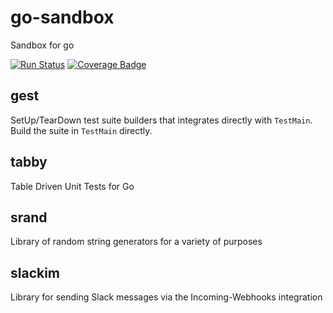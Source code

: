 # go-sandbox
Sandbox for go

[![Run Status](https://api.shippable.com/projects/5909ce71cd25170600387238/badge?branch=master)](https://app.shippable.com/github/marcusljx/go-sandbox)
[![Coverage Badge](https://api.shippable.com/projects/5909ce71cd25170600387238/coverageBadge?branch=master)](https://app.shippable.com/github/marcusljx/go-sandbox)

## gest
SetUp/TearDown test suite builders that integrates directly with `TestMain`.
Build the suite in `TestMain` directly. 

## tabby
Table Driven Unit Tests for Go

## srand
Library of random string generators for a variety of purposes

## slackim
Library for sending Slack messages via the Incoming-Webhooks integration 